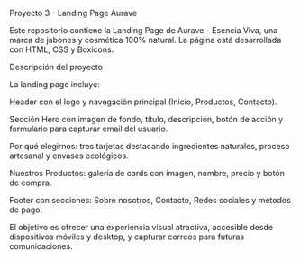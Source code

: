 Proyecto 3 - Landing Page Aurave

Este repositorio contiene la Landing Page de Aurave - Esencia Viva, una marca de jabones y cosmética 100% natural. La página está desarrollada con HTML, CSS y Boxicons.

Descripción del proyecto

La landing page incluye:

Header con el logo y navegación principal (Inicio, Productos, Contacto).

Sección Hero con imagen de fondo, título, descripción, botón de acción y formulario para capturar email del usuario.

Por qué elegirnos: tres tarjetas destacando ingredientes naturales, proceso artesanal y envases ecológicos.

Nuestros Productos: galería de cards con imagen, nombre, precio y botón de compra.

Footer con secciones: Sobre nosotros, Contacto, Redes sociales y métodos de pago.

El objetivo es ofrecer una experiencia visual atractiva, accesible desde dispositivos móviles y desktop, y capturar correos para futuras comunicaciones.

